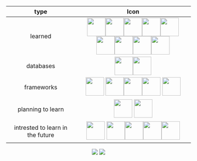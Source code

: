 <div align="center">

| type           |                                                        Icon                                                        | 
|:-------------: | :---------------------------------------------------------------------------------------------------------------------------: | 
|    learned     |              <img height="50" src="https://user-images.githubusercontent.com/25181517/192158954-f88b5814-d510-4564-b285-dff7d6400dad.png"><img height="50" src="https://user-images.githubusercontent.com/25181517/183898674-75a4a1b1-f960-4ea9-abcb-637170a00a75.png"><img height="50" src="https://user-images.githubusercontent.com/25181517/117447155-6a868a00-af3d-11eb-9cfe-245df15c9f3f.png"><img height="50" src="https://user-images.githubusercontent.com/25181517/183890598-19a0ac2d-e88a-4005-a8df-1ee36782fde1.png"><img height="50" src="https://user-images.githubusercontent.com/25181517/183568594-85e280a7-0d7e-4d1a-9028-c8c2209e073c.png"><img height="50" src="https://user-images.githubusercontent.com/25181517/117201156-9a724800-adec-11eb-9a9d-3cd0f67da4bc.png"><img height="50" src="https://user-images.githubusercontent.com/25181517/183423507-c056a6f9-1ba8-4312-a350-19bcbc5a8697.png"><img height="50" src="https://user-images.githubusercontent.com/25181517/183570228-6a040b9f-3ddf-47a2-a201-743121dac664.png"><img height="50" src="https://user-images.githubusercontent.com/25181517/192599922-3a8ceb1c-ff1d-40bc-b73c-99ea1182d8ad.png">| 
| databases      |<img height="50" src="https://user-images.githubusercontent.com/25181517/183896128-ec99105a-ec1a-4d85-b08b-1aa1620b2046.png"><img height="50" src="https://user-images.githubusercontent.com/25181517/182884177-d48a8579-2cd0-447a-b9a6-ffc7cb02560e.png">|
| frameworks     |          <img height='50' src='https://user-images.githubusercontent.com/109927235/216814086-699099d9-4c6c-4e63-b060-1fc02775fdf0.png' >  <img height="50" src="https://user-images.githubusercontent.com/25181517/183897015-94a058a6-b86e-4e42-a37f-bf92061753e5.png"><img height="50" src="https://user-images.githubusercontent.com/25181517/183859966-a3462d8d-1bc7-4880-b353-e2cbed900ed6.png"><img height='50' src="https://user-images.githubusercontent.com/109927235/233863288-7e48e786-0930-4d69-87b6-d6636d1453dc.png"> <img height='50' src="https://user-images.githubusercontent.com/109927235/233863311-6b083e65-4dc4-44ef-92d6-81c30ccb158b.png"> |
|planning to learn|<img height='50' src="https://user-images.githubusercontent.com/109927235/233863968-8fa3cbb2-ccdd-492a-8ce0-1bb08f4b3e13.png">  <img height='50' src="https://user-images.githubusercontent.com/109927235/233864438-6675839b-ba10-487c-b63f-cb9482c217f6.png">|
|intrested to learn in the future|  <img height='50' src="https://user-images.githubusercontent.com/109927235/233863640-22d72f00-ca29-42e5-96ab-deb18786f7cd.png"> <img height='50' src="https://user-images.githubusercontent.com/109927235/233864241-91c6677e-aaf1-4b5d-a9ef-4c6aa0c8cba9.png"><img height='50' src="https://user-images.githubusercontent.com/109927235/233864303-22b61400-ff08-4898-a107-c5031b8a6d72.png"><img height='50' src="https://user-images.githubusercontent.com/109927235/234891397-102a7088-be9c-4a79-b054-8a9b56888e30.png"><img height='50' src="https://github.com/ilyes-guy/ilyes-guy/assets/109927235/ce2d7175-936e-41fe-9a10-8175869441d3">|










<!-- ![Anurag's GitHub stats](https://github-readme-stats.vercel.app/api?username=/ilyes-guy&show_icons=true&theme=radical) -->
<!--
[![Anurag's GitHub stats](https://github-readme-stats.vercel.app/api?username=ilyes-guy&show_icons=true&theme=radical&count_private=true)](https://github.com/anuraghazra/github-readme-stats)


[![Top Langs](https://github-readme-stats.vercel.app/api/top-langs/?username=ilyes-guy&count_private=true&theme=radical)](https://github.com/anuraghazra/github-readme-stats)
-->



![](https://raw.githubusercontent.com/ilyes-guy/stats/master/generated/overview.svg#gh-dark-mode-only)
![](https://raw.githubusercontent.com/ilyes-guy/stats/master/generated/languages.svg#gh-dark-mode-only)
</div>
